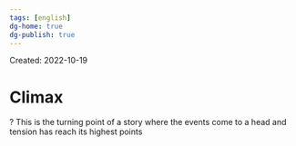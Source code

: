 ```yaml
---
tags: [english] 
dg-home: true
dg-publish: true
---
```

Created: 2022-10-19

# Climax
?
This is the turning point of a story where the events come to a head and tension has reach its highest points
<!--SR:!2023-08-21,187,250-->